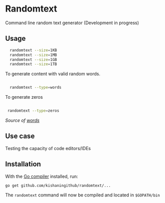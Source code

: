 # Randomtext 

Command line random text generator (Development in progress)

## Usage

```bash
  randomtext --size=1KB
  randomtext --size=1MB
  randomtext --size=1GB
  randomtext --size=1TB
 ```

To generate content with valid random words. 

```bash

  randomtext --type=words

```

To generate zeros

```bash

 randomtext --type=zeros

 ```

_Source of [words](https://github.com/dwyl/english-words)_

## Use case

 Testing the capacity of code editors/IDEs

## Installation

With the [Go compiler](https://golang.org/dl/) installed, run:

`go get github.com/kishaningithub/randomtext/...`

The `randomtext` command will now be compiled and located in `$GOPATH/bin`
